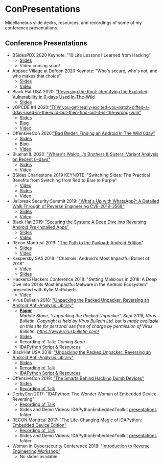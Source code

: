 # ConPresentations
Micellaneous slide decks, resources, and recordings of some of my conference presentations.

## Conference Presentations
* BSidesPDX 2020 Keynote: "10 Life Lessons I Learned from Hacking"
    + [Slides](BSidesPDX2020.Keynote.pdf)
    + Video coming soon!
* Appsec Village at Defcon 2020 Keynote: "Who's secure, who's not, and who makes that choice"
    + [Slides](AppsecVillage2020.Keynote.pdf)
    + [Video](https://www.youtube.com/watch?v=t5-Jk7Lg6Pw)
* Black Hat USA 2020: ["Reversing the Root: Identifying the Exploited Vulnerability in 0-days Used In-The-Wild](https://www.blackhat.com/us-20/briefings/schedule/#reversing-the-root-identifying-the-exploited-vulnerability-in--days-used-in-the-wild-20308)
    + [Slides](BH2020.ReversingTheRoot.pdf)
* vOPCDE #4 2020:["TFW you-get-really-excited-you-patch-diffed-a-0day-used-in-the-wild-but-then-find-out-it-is-the-wrong-vuln"](https://www.opcde.com/speakers/speakers-20200506/)
    + [Slides](vOPCDE4.tfw.pdf)
    + [Blog](https://googleprojectzero.blogspot.com/2020/04/tfw-you-get-really-excited-you-patch.html)
    + [Video](https://www.youtube.com/watch?v=8_i4X9MMjbE)
* OffensiveCon 2020:["Bad Binder: Finding an Android In The Wild 0day"](https://www.offensivecon.org/speakers/2020/maddie-stone.html)
    + [Slides](OffensiveCon2020.BadBinder.pdf)
    + [Blog](https://googleprojectzero.blogspot.com/2019/11/bad-binder-android-in-wild-exploit.html)
    + [Video](https://www.youtube.com/watch?v=TAwQ4ezgEIo)
* Bluehat IL 2020: ["Where's Waldo...'s Brothers & Sisters: Variant Analysis on Recent 0-days"](https://www.bluehatil.com/abstracts#collapse-Waldo)
    + [Slides](BluehatIL2020.VariantAnalyis.pdf)
    + [Video](https://www.youtube.com/watch?v=mC1Pwsdy814)
* BSides Charlestone 2019 KEYNOTE: "Switching Sides: The Practical Benefits from Switching from Red to Blue to Purple" 
    + [Video](https://www.youtube.com/watch?v=0kJsVKFSrHo)
    + [Slides](BSidesCharleston.SwitchingSides.pdf)
    + [Video](https://www.youtube.com/watch?v=0kJsVKFSrHo)
* Jailbreak Security Summit 2019: ["What's Up with WhatsApp?: A Detailed Walk Through of Reverse Engineering CVE-2019-3568"](http://www.jailbreaksecuritysummit.com/)
    + [Slides](Jailbreak2019.WhatsUpWithWhatsApp.pdf)
    + [Video](https://vimeo.com/377181218)
* Black Hat 2019: ["Securing the System: A Deep Dive into Reversing Android Pre-Installed Apps"](https://www.blackhat.com/us-19/briefings/schedule/index.html#securing-the-system-a-deep-dive-into-reversing-android-pre-installed-apps-16040)
    + [Slides](Blackhat2019.SecuringTheSystem.pdf)
    + [Video](https://www.youtube.com/watch?v=U6qTcpCfuFc&list=PLH15HpR5qRsWrfkjwFSI256x1u2Zy49VI)
* REcon Montreal 2019: ["The Path to the Payload: Android Edition"](https://cfp.recon.cx/reconmtl2019/talk/TMHQGV/)
    + [Slides](REcon2019.PathToThePayload.pdf)
    + [Video](https://recon.cx/media-archive/2019/Session.005.Maddie_Stone.The_path_to_the_payload_Android_Edition-J3ZnNl2GYjEfa.mp4)
* Kaspersky SAS 2019: "Chamois: Android's Most Impactful Botnet of 2018"
    + [Video](https://www.youtube.com/watch?v=J2QBvetsdWc)
    + [Slides](KasperskySAS2019.Chamois.pdf)
* Hackers2Hackers Conference 2018: "Getting Malicious in 2018: A Deep Dive into 2018s Most Impactful Malware in the Android Ecosystem" presented with Kylie McRoberts
    + [Video](https://www.youtube.com/watch?v=DE6iKHtyc-M&list=PL7uEW5r1x-PL_JPNHGUFKXmew3hVDP6jS&index=23)
* Virus Bulletin 2018: ["Unpacking the Packed Unpacker: Reversing an Android Anti-Analysis Library"](https://www.virusbulletin.com/conference/vb2018/abstracts/unpacking-packed-unpacker-reversing-android-anti-analysis-library)
    + [**Paper**](VB2018.UnpackingThePackedUnpacker.Paper.pdf)<br/>
    *Maddie Stone, "Unpacking the Packed Unpacker", Sept 2018, Virus Bulletin. Copyright is held by Virus Bulletin
Ltd, but is made available on this site for personal use free of charge by permission of Virus
Bulletin. https://www.virusbulletin.com/*
    + [Slides](VB2018.UnpackingThePackedUnpacker.Slides.pdf) 
    + Recording of Talk: *Coming Soon*
    + [IDAPython Script & Resources](https://github.com/maddiestone/IDAPythonEmbeddedToolkit/tree/master/Android)
* BlackHat USA 2018: ["Unpacking the Packed Unpacker: Reversing an Android Anti-Analysis Library"](https://www.blackhat.com/us-18/briefings/schedule/#unpacking-the-packed-unpacker-reverse-engineering-an-android-anti-analysis-native-library-10795)
    + [Slides](https://i.blackhat.com/us-18/Thu-August-9/us-18-Stone-Unpacking-The-Packed-Unpacker.pdf)
    + [Recording of Talk](https://www.youtube.com/watch?v=s0Tqi7fuOSU)
    + [IDAPython Script & Resources](https://github.com/maddiestone/IDAPythonEmbeddedToolkit/tree/master/Android)
* OffensiveCon 2018: ["The Smarts Behind Hacking Dumb Devices"](https://www.offensivecon.org/speakers/2018/maddie-stone.html)
    + [Slides](OffensiveCon2018.SmartsBehindHackingDumbDevices.pdf)
    + [Recording of Talk](https://www.youtube.com/watch?v=yU1BrY1ZB2o)
* DerbyCon 2017: "IDAPython: The Wonder Woman of Embedded Device Reversing"
    + [Recording of Talk](http://www.irongeek.com/i.php?page=videos/derbycon7/t215-idapython-the-wonder-woman-of-embedded-device-reversing-maddie-stone)
    + Slides and Demo Videos: IDAPythonEmbeddedToolkit [presentations](https://github.com/maddiestone/IDAPythonEmbeddedToolkit/tree/master/presentations/) folder
* RECON Montreal 2017: ["The Life-Changing Magic of IDAPython: Embedded Device Edition"](https://recon.cx/2017/montreal/talks/idapython.html)
    + [Recording of Talk](https://recon.cx/media-archive/2017/mtl/recon2017-mtl-20-maddie-stone-The-Life-Changing-Magic-of-IDAPython-Embedded-Device-Edition.mp4)
    + Slides and Demo Videos: IDAPythonEmbeddedToolkit [presentations](https://github.com/maddiestone/IDAPythonEmbeddedToolkit/tree/master/presentations/) folder
* Women in Cybersecurity Conference 2018: ["Introduction to Reverse Engineering Workshop"](https://static1.squarespace.com/static/5985f3ae4c0dbf14605d1cbf/t/5a12fd17652dea6e842b6601/1511193886468/WiCyS_Program_2017.pdf)
    + No slides available

